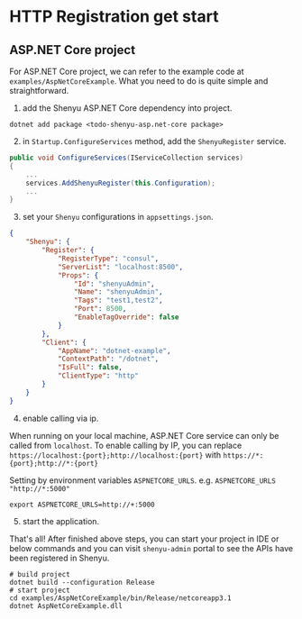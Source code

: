 # HTTP Registration get start

## ASP.NET Core project

For ASP.NET Core project, we can refer to the example code at `examples/AspNetCoreExample`. What you need to do is quite
simple and straightforward.

1. add the Shenyu ASP.NET Core dependency into project.

```shell
dotnet add package <todo-shenyu-asp.net-core package>
```

2. in `Startup.ConfigureServices` method, add the `ShenyuRegister` service.

```c#
public void ConfigureServices(IServiceCollection services)
{
    ...
    services.AddShenyuRegister(this.Configuration);
    ...
}
```

3. set your `Shenyu` configurations in `appsettings.json`.

```json
{
    "Shenyu": {
        "Register": {
            "RegisterType": "consul",
            "ServerList": "localhost:8500",
            "Props": {
                "Id": "shenyuAdmin",
                "Name": "shenyuAdmin",
                "Tags": "test1,test2",
                "Port": 8500,
                "EnableTagOverride": false
            }
        },
        "Client": {
            "AppName": "dotnet-example",
            "ContextPath": "/dotnet",
            "IsFull": false,
            "ClientType": "http"
        }
    }
}
```

4. enable calling via ip.

When running on your local machine, ASP.NET Core service can only be called from `localhost`. To enable calling by IP,
you can replace `https://localhost:{port};http://localhost:{port}` with `https://*:{port};http://*:{port}`

Setting by environment variables `ASPNETCORE_URLS`. e.g. `ASPNETCORE_URLS "http://*:5000"`

```shell
export ASPNETCORE_URLS=http://+:5000
```

5. start the application.

That's all! After finished above steps, you can start your project in IDE or below commands and you can
visit `shenyu-admin` portal to see the APIs have been registered in Shenyu.

```shell
# build project
dotnet build --configuration Release
# start project
cd examples/AspNetCoreExample/bin/Release/netcoreapp3.1
dotnet AspNetCoreExample.dll
```

